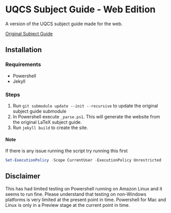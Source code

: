 # UQCS Subject Guide - Web Edition
A version of the UQCS subject guide made for the web.

[Original Subject Guide](https://github.com/UQComputingSociety/subject-guide)

## Installation

### Requirements
* Powershell
* Jekyll

### Steps
1. Run `git submodule update --init --recursive` to update the original subject guide submodule
2. In Powershell execute `_parse.ps1`. This will generate the website from the original LaTeX subject guide.
3. Run `jekyll build` to create the site.

#### Note
If there is any issue running the script try running this first
```Powershell
Set-ExecutionPolicy -Scope CurrentUser -ExecutionPolicy Unrestricted
```

## Disclaimer
This has had limited testing on Powershell running on Amazon Linux 
and it seems to run fine. Please understand that testing on non-Windows platforms 
is very limited at the present point in time. Powershell for Mac and Linux is only
in a Preview stage at the current point in time.

